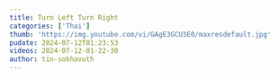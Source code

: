 ```yaml
---
title: Turn Left Turn Right
categories: ['Thai']
thumb: 'https://img.youtube.com/vi/GAgE3GCU3E0/maxresdefault.jpg'
pudate: 2024-07-12T01:23:53
videos: 2024-07-12-01-22-30
author: tin-sokhavuth
---
```

